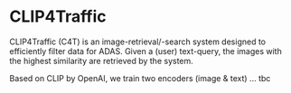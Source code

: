 # CLIP4Traffic
CLIP4Traffic (C4T) is an image-retrieval/-search system designed to efficiently filter data for ADAS. Given a (user) text-query, the images with the highest similarity are retrieved by the system. 

Based on CLIP by OpenAI, we train two encoders (image & text) ... tbc
